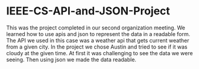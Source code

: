 # IEEE-CS-API-and-JSON-Project
This was the project completed in our second organization meeting. We learned how to use apis and json to represent the data in a readable form. 
The API we used in this case was a weather api that gets current weather from a given city. 
In the project we chose Austin and tried to see if it was cloudy at the given time. 
At first it was challenging to see the data we were seeing. 
Then using json we made the data readable.
